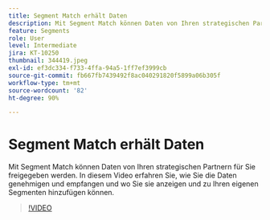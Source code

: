 ```yaml
---
title: Segment Match erhält Daten
description: Mit Segment Match können Daten von Ihren strategischen Partnern für Sie freigegeben werden. In diesem Video erfahren Sie, wie Sie die Daten genehmigen und empfangen und wo Sie sie anzeigen und zu Ihren eigenen Segmenten hinzufügen können.
feature: Segments
role: User
level: Intermediate
jira: KT-10250
thumbnail: 344419.jpeg
exl-id: ef3dc334-f733-4ffa-94a5-1ff7ef3999cb
source-git-commit: fb667fb7439492f8ac040291820f5899a06b305f
workflow-type: tm+mt
source-wordcount: '82'
ht-degree: 90%

---
```


# Segment Match erhält Daten

Mit Segment Match können Daten von Ihren strategischen Partnern für Sie freigegeben werden. In diesem Video erfahren Sie, wie Sie die Daten genehmigen und empfangen und wo Sie sie anzeigen und zu Ihren eigenen Segmenten hinzufügen können.

>[!VIDEO](https://video.tv.adobe.com/v/3417573/?learn=on&enablevpops&captions=ger)

